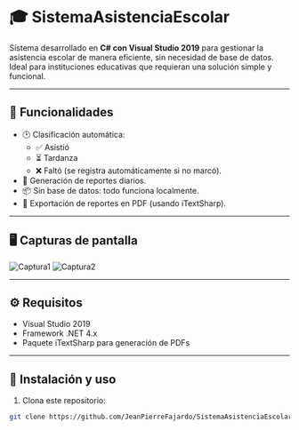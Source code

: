 # 🎓 SistemaAsistenciaEscolar

Sistema desarrollado en **C# con Visual Studio 2019** para gestionar la asistencia escolar de manera eficiente, sin necesidad de base de datos. Ideal para instituciones educativas que requieran una solución simple y funcional.

---

## 🚀 Funcionalidades

- 🕑 Clasificación automática:
  - ✅ Asistió
  - ⏳ Tardanza
  - ❌ Faltó (se registra automáticamente si no marcó).
- 🧾 Generación de reportes diarios.
- 📦 Sin base de datos: todo funciona localmente.
- 💾 Exportación de reportes en PDF (usando iTextSharp).

---

## 🖥️ Capturas de pantalla

![Captura1](link-de-imagen-aqui)
![Captura2](link-de-imagen-aqui)

---

## ⚙️ Requisitos

- Visual Studio 2019
- Framework .NET 4.x
- Paquete iTextSharp para generación de PDFs

---

## 📂 Instalación y uso

1. Clona este repositorio:
```bash
git clone https://github.com/JeanPierreFajardo/SistemaAsistenciaEscolar.git
